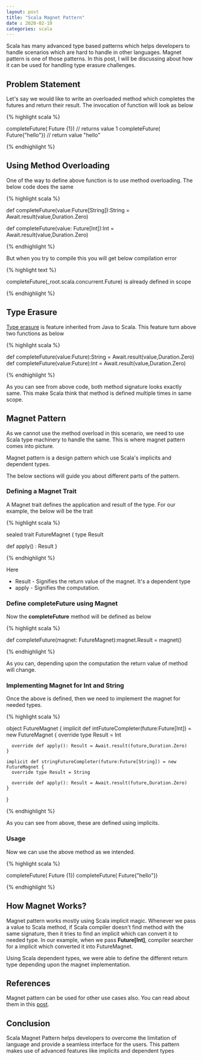 ```yaml
---
layout: post
title: "Scala Magnet Pattern"
date : 2020-02-19
categories: scala 
---
```

Scala has many advanced type based patterns which helps developers to handle scenarios which are hard to handle in other languages. Magnet pattern is one of those patterns. In this post, I will be discussing about how it can be used for handling type erasure challenges.


## Problem Statement

Let's say we would like to write an overloaded method which completes the futures and return their result. The invocation of function will look as below

{% highlight scala %}

completeFuture( Future {1}) // returns value 1
completeFuture( Future{"hello"}) // return value "hello"

{% endhighlight %}


## Using Method Overloading

One of the way to define above function is to use method overloading. The below code does the same

{% highlight scala %}

def completeFuture(value:Future[String]):String = Await.result(value,Duration.Zero)

def completeFuture(value: Future[Int]):Int =  Await.result(value,Duration.Zero)

{% endhighlight %}

But when you try to compile this you will get below compilation error

{% highlight text %}

completeFuture(_root.scala.concurrent.Future) is already defined in scope 

{% endhighlight %}


## Type Erasure

[Type erasure](http://en.wikipedia.org/wiki/Type_erasure) is feature inherited from Java to Scala. This feature turn above two functions as below

{% highlight scala %}

def completeFuture(value:Future):String = Await.result(value,Duration.Zero)
def completeFuture(value:Future):Int = Await.result(value,Duration.Zero)

{% endhighlight %}

As you can see from above code, both method signature looks exactly same. This make Scala think that method is defined multiple times in same scope.


## Magnet Pattern

As we cannot use the method overload in this scenario, we need to use Scala type machinery to handle the same. This is where magnet pattern comes into picture.

Magnet pattern is a design pattern which use Scala's implicits and dependent types. 

The below sections will guide you about different parts of the pattern.


### Defining a Magnet Trait

A Magnet trait defines the application and result of the type. For our example, the below will be the trait

{% highlight scala %}

sealed trait FutureMagnet {
  type Result

  def apply() : Result
}

{% endhighlight %}

Here
  * Result - Signifies the return value of the magnet. It's a dependent type
  * apply - Signifies the computation.


### Define completeFuture using Magnet

Now the **completeFuture** method will be defined as below

{% highlight scala %}

  def completeFuture(magnet: FutureMagnet):magnet.Result = magnet()

{% endhighlight %}

As you can, depending upon the computation the return value of method will change.


### Implementing Magnet for Int and String

Once the above is defined, then we need to implement the magnet for needed types.

{% highlight scala %}

object FutureMagnet {
    implicit def intFutureCompleter(future:Future[Int]) = new FutureMagnet {
      override type Result = Int

      override def apply(): Result = Await.result(future,Duration.Zero)
    }

    implicit def stringFutureCompleter(future:Future[String]) = new FutureMagnet {
      override type Result = String

      override def apply(): Result = Await.result(future,Duration.Zero)
    }

  }

{% endhighlight %}

As you can see from above, these are defined using implicits.

### Usage

Now we can use the above method as we intended.

{% highlight scala %}

completeFuture( Future {1}) 
completeFuture( Future{"hello"})

{% endhighlight %}


## How Magnet Works?

Magnet pattern works mostly using Scala implicit magic. Whenever we pass a value to Scala method, if Scala compiler doesn't find method with the same signature, then it tries to find an implicit which can convert it to needed type. In our example, when we pass **Future[Int]**, compiler searcher for a implicit which converted it into FutureMagnet.

Using Scala dependent types, we were able to define the different return type depending upon the magnet implementation.

## References

Magnet pattern can be used for other use cases also. You can read about them in this [post](http://spray.io/blog/2012-12-13-the-magnet-pattern/).


## Conclusion

Scala Magnet Pattern helps developers to overcome the limitation of language and provide a seamless interface for the users. This pattern makes use of advanced features like implicits and dependent types
